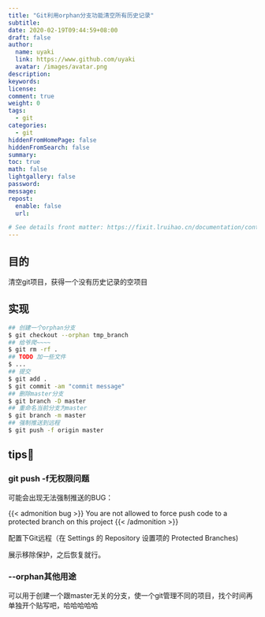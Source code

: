 ```yaml
---
title: "Git利用orphan分支功能清空所有历史记录"
subtitle: 
date: 2020-02-19T09:44:59+08:00
draft: false
author:
  name: uyaki
  link: https://www.github.com/uyaki
  avatar: /images/avatar.png
description:
keywords: 
license:
comment: true
weight: 0
tags:
  - git 
categories:
  - git
hiddenFromHomePage: false
hiddenFromSearch: false
summary:
toc: true
math: false
lightgallery: false
password:
message:
repost:
  enable: false
  url: 

# See details front matter: https://fixit.lruihao.cn/documentation/content-management/introduction/#front-matter
---
```


<!--more-->
## 目的

清空git项目，获得一个没有历史记录的空项目

## 实现

```bash 
## 创建一个orphan分支
$ git checkout --orphan tmp_branch
## 给爷爬~~~~
$ git rm -rf .
## TODO 加一些文件
$ ... 
## 提交
$ git add .
$ git commit -am "commit message"
## 删除master分支
$ git branch -D master
## 重命名当前分支为master
$ git branch -m master
## 强制推送到远程
$ git push -f origin master
```

## tips📌

### git push -f无权限问题
可能会出现无法强制推送的BUG：

{{< admonition bug >}}
You are not allowed to force push code to a protected branch on this project
{{< /admonition >}}

配置下Git远程（在 Settings 的 Repository 设置项的 Protected Branches)

展示移除保护，之后恢复就行。

### --orphan其他用途
可以用于创建一个跟master无关的分支，使一个git管理不同的项目，找个时间再单独开个贴写吧，哈哈哈哈哈
